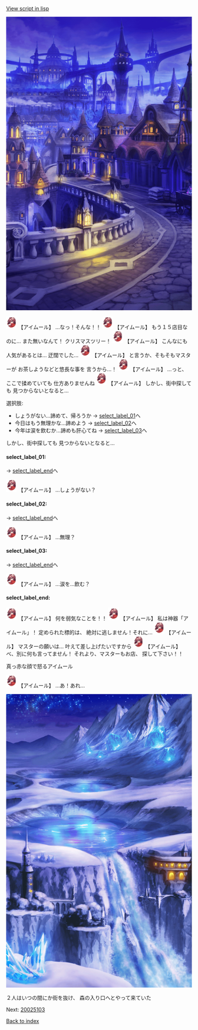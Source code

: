 [View script in lisp](../scripts/20025102.txt)

![town_night.png](../images/backgrounds/town_night.png)

<img src="../images/units/200251.png" alt="200251.png" height="34"/>
【アイムール】
…なっ！そんな！！

<img src="../images/units/200251.png" alt="200251.png" height="34"/>
【アイムール】
もう１５店目なのに…
また無いなんて！
クリスマスツリー！

<img src="../images/units/200251.png" alt="200251.png" height="34"/>
【アイムール】
こんなにも人気があるとは…
迂闊でした…

<img src="../images/units/200251.png" alt="200251.png" height="34"/>
【アイムール】
と言うか、そもそもマスターが
お茶しようなどと悠長な事を
言うから…！

<img src="../images/units/200251.png" alt="200251.png" height="34"/>
【アイムール】
…っと、ここで揉めていても
仕方ありませんね

<img src="../images/units/200251.png" alt="200251.png" height="34"/>
【アイムール】
しかし、街中探しても
見つからないとなると…

選択肢:
- しょうがない…諦めて、帰ろうか → [select_label_01](#select_label_01)へ
- 今日はもう無理かな…諦めよう → [select_label_02](#select_label_02)へ
- 今年は涙を飲むか…諦めも肝心てね → [select_label_03](#select_label_03)へ

しかし、街中探しても
見つからないとなると…

#### select_label_01:
 → [select_label_end](#select_label_end)へ

<img src="../images/units/200251.png" alt="200251.png" height="34"/>
【アイムール】
…しょうがない？

#### select_label_02:
 → [select_label_end](#select_label_end)へ

<img src="../images/units/200251.png" alt="200251.png" height="34"/>
【アイムール】
…無理？

#### select_label_03:
 → [select_label_end](#select_label_end)へ

<img src="../images/units/200251.png" alt="200251.png" height="34"/>
【アイムール】
…涙を…飲む？

#### select_label_end:

<img src="../images/units/200251.png" alt="200251.png" height="34"/>
【アイムール】
何を弱気なことを！！

<img src="../images/units/200251.png" alt="200251.png" height="34"/>
【アイムール】
私は神器「アイムール」！
定められた標的は、
絶対に逃しません！それに…

<img src="../images/units/200251.png" alt="200251.png" height="34"/>
【アイムール】
マスターの願いは…
叶えて差し上げたいですから

<img src="../images/units/200251.png" alt="200251.png" height="34"/>
【アイムール】
べ、別に何も言ってません！
それより、マスターもお店、
探して下さい！！

真っ赤な顔で怒るアイムール

<img src="../images/units/200251.png" alt="200251.png" height="34"/>
【アイムール】
…あ！あれ…

![highland_snow.png](../images/backgrounds/highland_snow.png)

２人はいつの間にか街を抜け、
森の入り口へとやって来ていた

Next: [20025103](20025103.md)

[Back to index](index.md)

